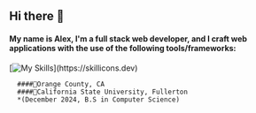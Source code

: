 ## Hi there 👋

#### My name is Alex, I'm a full stack web developer, and I craft web applications with the use of the following tools/frameworks:

[![My Skills](https://skillicons.dev/icons?i=react,js,html,css,postgres,nodejs,py,php,firebase,)](https://skillicons.dev)

      ####📍Orange County, CA
      ####🏫California State University, Fullerton 
      *(December 2024, B.S in Computer Science)


